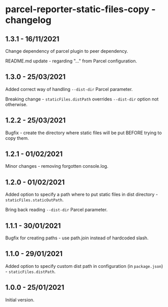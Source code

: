 # parcel-reporter-static-files-copy - changelog

## 1.3.1 - 16/11/2021

Change dependency of parcel plugin to peer dependency.

README.md update - regarding "..." from Parcel configuration.

## 1.3.0 - 25/03/2021

Added correct way of handling `--dist-dir` Parcel
parameter.

Breaking change - `staticFiles.distPath` overrides
`--dist-dir` option not otherwise.

## 1.2.2 - 25/03/2021

Bugfix - create the directory where static files will
be put BEFORE trying to copy them.

## 1.2.1 - 01/02/2021

Minor changes - removing forgotten console.log.

## 1.2.0 - 01/02/2021

Added option to specify a path where to put static
files in dist directory - `staticFiles.staticOutPath`.

Bring back reading `--dist-dir` Parcel parameter.

## 1.1.1 - 30/01/2021

Bugfix for creating paths - use path.join
instead of hardcoded slash.

## 1.1.0 - 29/01/2021

Added option to specify custom dist path
in configuration (in `package.json`) - `staticFiles.distPath`.

## 1.0.0 - 25/01/2021

Initial version.
